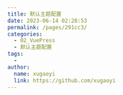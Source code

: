 ```yaml
---
title: 默认主题配置
date: 2023-06-14 02:28:53
permalink: /pages/291cc3/
categories:
  - 02_VuePress
  - 默认主题配置
tags:
  - 
author: 
  name: xugaoyi
  link: https://github.com/xugaoyi
---
```

